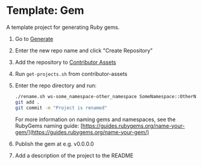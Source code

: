 # Template: Gem

A template project for generating Ruby gems.

1. Go to [Generate](../../generate)
2. Enter the new repo name and click "Create Repository"
3. Add the repository to [Contributor Assets](../../../contributor-assets)
4. Run `get-projects.sh` from contributor-assets
5. Enter the repo directory and run:

   ```sh
   ./rename.sh ws-some_namespace-other_namespace SomeNamespace::OtherNamespace
   git add .
   git commit -m "Project is renamed"
   ```

   For more information on naming gems and namespaces, see the RubyGems naming guide:
   [https://guides.rubygems.org/name-your-gem/](https://guides.rubygems.org/name-your-gem/)
6. Publish the gem at e.g. v0.0.0.0
7. Add a description of the project to the README
